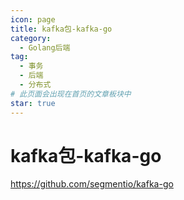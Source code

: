 ```yaml
---
icon: page
title: kafka包-kafka-go
category:
  - Golang后端
tag:
  - 事务
  - 后端
  - 分布式
# 此页面会出现在首页的文章板块中
star: true
---
```

# kafka包-kafka-go

https://github.com/segmentio/kafka-go
